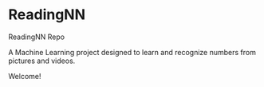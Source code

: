 # ReadingNN
ReadingNN Repo

A Machine Learning project designed to learn and recognize numbers from pictures and videos.

Welcome!
